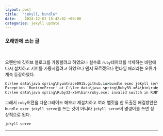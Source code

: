 ```yaml
---
layout: post
title:  "jekyll, bundle" 
date:    2024-12-02 18:42:02 +09:00
categories: jekyll update
---
```


### 오래만에 쓰는 글

<br>

오랜만에 깃허브 블로그를 가동할려고 하였으나 실수로 ```ruby```데이터를 삭제하는 바람에 다시 설치하고 서버를 가동시킬려고 하였으나 왠지 모르겠으나 런타임 에러라는 오류가 계속 등장하였다.<br>        

```cmd
C:\lee data\java spring\hyuntrace0915.github.io>bundle exec jekyll serve
Exception `RuntimeError' at C:\lee data\java spring\Ruby33-x64\bin\ruby.exe - invalid switch in RUBYOPT: -a
C:\lee data\java spring\Ruby33-x64\bin\ruby.exe: invalid switch in RUBYOPT: -a (RuntimeError)
``` 
 
그래서 ```ruby```버전을 다운그레이드 해보고 재설치하고 여러 뻘짓을 한 도출된 해결방안은 ```bundle exec jekyll serve```를 쓰는 것이 아니라 ```jekyll serve```이 명령어를 쓰면 정상적으로 된다.<br>

```cmd
jekyll serve
```         

---------------------------------------







[jekyll-docs]: https://jekyllrb.com/docs/home
[jekyll-gh]:   https://github.com/jekyll/jekyll
[jekyll-talk]: https://talk.jekyllrb.com/